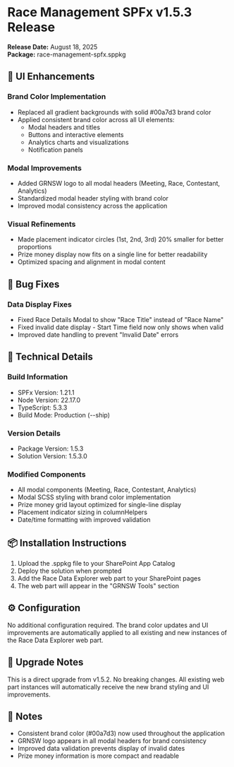 # Race Management SPFx v1.5.3 Release

**Release Date:** August 18, 2025  
**Package:** race-management-spfx.sppkg

## 🎨 UI Enhancements

### Brand Color Implementation
- Replaced all gradient backgrounds with solid #00a7d3 brand color
- Applied consistent brand color across all UI elements:
  - Modal headers and titles
  - Buttons and interactive elements
  - Analytics charts and visualizations
  - Notification panels

### Modal Improvements
- Added GRNSW logo to all modal headers (Meeting, Race, Contestant, Analytics)
- Standardized modal header styling with brand color
- Improved modal consistency across the application

### Visual Refinements
- Made placement indicator circles (1st, 2nd, 3rd) 20% smaller for better proportions
- Prize money display now fits on a single line for better readability
- Optimized spacing and alignment in modal content

## 🐛 Bug Fixes

### Data Display Fixes
- Fixed Race Details Modal to show "Race Title" instead of "Race Name"
- Fixed invalid date display - Start Time field now only shows when valid
- Improved date handling to prevent "Invalid Date" errors

## 🔧 Technical Details

### Build Information
- SPFx Version: 1.21.1
- Node Version: 22.17.0
- TypeScript: 5.3.3
- Build Mode: Production (--ship)

### Version Details
- Package Version: 1.5.3
- Solution Version: 1.5.3.0

### Modified Components
- All modal components (Meeting, Race, Contestant, Analytics)
- Modal SCSS styling with brand color implementation
- Prize money grid layout optimized for single-line display
- Placement indicator sizing in columnHelpers
- Date/time formatting with improved validation

## 📦 Installation Instructions

1. Upload the .sppkg file to your SharePoint App Catalog
2. Deploy the solution when prompted
3. Add the Race Data Explorer web part to your SharePoint pages
4. The web part will appear in the "GRNSW Tools" section

## ⚙️ Configuration

No additional configuration required. The brand color updates and UI improvements are automatically applied to all existing and new instances of the Race Data Explorer web part.

## 🔄 Upgrade Notes

This is a direct upgrade from v1.5.2. No breaking changes. All existing web part instances will automatically receive the new brand styling and UI improvements.

## 📝 Notes

- Consistent brand color (#00a7d3) now used throughout the application
- GRNSW logo appears in all modal headers for brand consistency
- Improved data validation prevents display of invalid dates
- Prize money information is more compact and readable